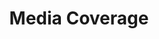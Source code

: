 ---
title: Media Coverage

# Listing view
view: community/mediacoverage

# Optional banner image (relative to `assets/media/` folder).
banner:
  caption: ''
  image: ''
---
